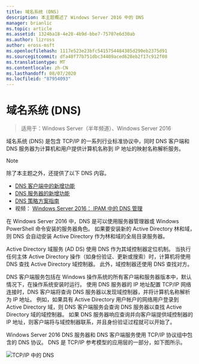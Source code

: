 ```yaml
---
title: 域名系统 (DNS)
description: 本主题概述了 Windows Server 2016 中的 DNS
manager: brianlic
ms.topic: article
ms.assetid: 1324ba18-4e28-4b9d-bbe7-75707e6d30ab
ms.author: lizross
author: eross-msft
ms.openlocfilehash: 1117e523e23bfc5415754484385d290eb2375d91
ms.sourcegitcommit: dfa48f77b751dbc34409aced628eb2f17c912f08
ms.translationtype: MT
ms.contentlocale: zh-CN
ms.lasthandoff: 08/07/2020
ms.locfileid: "87954093"
---
```

# <a name="domain-name-system-dns"></a>域名系统 (DNS)

>适用于：Windows Server（半年频道）、Windows Server 2016

域名系统 (DNS) 是包含 TCP/IP 的一系列行业标准协议中，同时 DNS 客户端和 DNS 服务器为计算机和用户提供计算机名称到 IP 地址的映射名称解析服务。

> [!NOTE]
> 除了本主题之外，还提供了以下 DNS 内容。
>
> -   [DNS 客户端中的新增功能](What-s-New-in-DNS-Client.md)
> -   [DNS 服务器的新增功能](What-s-New-in-DNS-Server.md)
> -   [DNS 策略方案指南](deploy/DNS-Policy-Scenario-Guide.md)
> -   视频： [Windows Server 2016： IPAM 中的 DNS 管理](https://channel9.msdn.com/Blogs/windowsserver/Windows-Server-2016-DNS-management-in-IPAM)

在 Windows Server 2016 中，DNS 是可以使用服务器管理器或 Windows PowerShell 命令安装的服务器角色。 如果要安装新的 Active Directory 林和域，则 DNS 会自动安装 Active Directory 作为林和域的全局目录服务器。

Active Directory 域服务 (AD DS) 使用 DNS 作为其域控制器定位机制。 当执行任何主体 Active Directory 操作（如身份验证、更新或搜索）时，计算机将使用 DNS 查找 Active Directory 域控制器。 此外，域控制器还使用 DNS 查找对方。

DNS 客户端服务包括在 Windows 操作系统的所有客户端和服务器版本中，默认情况下，在操作系统安装时运行。 使用 DNS 服务器的 IP 地址配置 TCP/IP 网络连接时，DNS 客户端将查询 DNS 服务器以发现域控制器，并将计算机名称解析为 IP 地址。 例如，如果具有 Active Directory 用户帐户的网络用户登录到 Active Directory 域，则 DNS 客户端服务会查询 DNS 服务器以查找 Active Directory 域的域控制器。 如果 DNS 服务器响应查询并向客户端提供域控制器的 IP 地址，则客户端将与域控制器联系，并且身份验证过程就可以开始了。

Windows Server 2016 DNS 服务器和 DNS 客户端服务使用 TCP/IP 协议组中包含的 DNS 协议。 DNS 是 TCP/IP 参考模型的应用层的一部分，如下图所示。

![TCP/IP 中的 DNS](../media/Domain-Name-System--DNS-/dns_in_tcpip.jpg)


